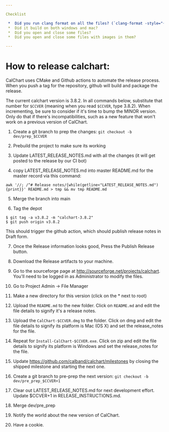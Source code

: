 ```yaml
---

Checklist

 *  Did you run clang format on all the files? (`clang-format -style="{BasedOnStyle: webkit}" -i src/*`)
 *  Did it build on both windows and mac?
 *  Did you open and close some files?
 *  Did you open and close some files with images in them?

---
```


# How to release calchart:

CalChart uses CMake and Github actions to automate the release process.  When you push a tag for the repository, github will build and package the release.

The current calchart version is 3.8.2.  In all commands below, substitute that number for `$CCVER` (meaning when you read `$CCVER`, type 3.8.2).  When incrementing, be sure to consider if it's time to bump the MINOR version.  Only do that if there's incompatibilities, such as a new feature that won't work on a previous version of CalChart.

 1. Create a git branch to prep the changes: `git checkout -b dev/prep_$CCVER`

 2. Prebuild the project to make sure its working

 3. Update LATEST_RELEASE_NOTES.md with all the changes (it will get posted to the release by our CI bot)

 4. copy LATEST_RELEASE_NOTES.md into master README.md for the master record via this command:

```
awk '//; /^# Release notes/{while(getline<"LATEST_RELEASE_NOTES.md"){print}}' README.md > tmp && mv tmp README.md
```

 5. Merge the branch into main

 6. Tag the depot

```
$ git tag -a v3.8.2 -m "calchart-3.8.2"
$ git push origin v3.8.2
```

This should trigger the github action, which should publish release notes in Draft form.

 7. Once the Release information looks good, Press the Publish Release button.

 8. Download the Release artifacts to your machine.

 9. Go to the sourceforge page at http://sourceforge.net/projects/calchart.  You'll need to be logged in as Administrator to modify the files.

 10. Go to Project Admin -> File Manager

 11. Make a new directory for this version (click on the * next to root)

 12. Upload the `README.md` to the new folder.  Click on `README.md` and edit the file details to signify it's a release notes.

 13. Upload the `CalChart-$CCVER.dmg` to the folder.  Click on dmg and edit the file details to signify its platform is Mac (OS X) and set the release_notes for the file.

 14. Repeat for `Install-CalChart-$CCVER.exe`.  Click on zip and edit the file details to signify its platform is Windows and set the release_notes for the file.

 15. Update https://github.com/calband/calchart/milestones by closing the shipped milestone and starting the next one.

 16. Create a git branch to pre-prep the next version: `git checkout -b dev/pre_prep_$CCVER+1`

 17. Clear out LATEST_RELEASE_NOTES.md for next development effort. Update $CCVER+1 in RELEASE_INSTRUCTIONS.md.

 18. Merge dev/pre_prep

 19. Notify the world about the new version of CalChart.

 20. Have a cookie.

